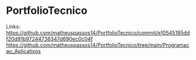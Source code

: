 # PortfolioTecnico
Links:
https://github.com/matheuspassos14/PortfolioTecnico/commit/e10545195ddf20d91b97244736347d690ec0c04f
https://github.com/matheuspassos14/PortfolioTecnico/tree/main/Programacao_Aplicativos
